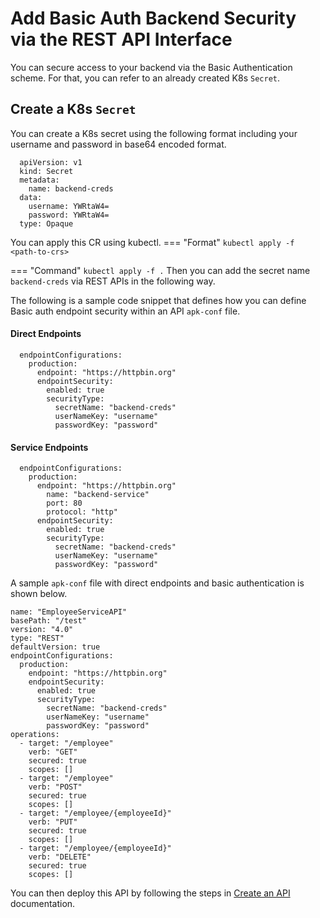 # Add Basic Auth Backend Security via the REST API Interface

You can secure access to your backend via the Basic Authentication scheme. 
For that, you can refer to an already created K8s `Secret`.

## Create a K8s `Secret`

You can create a K8s secret using the following format including your username and password in base64 encoded format.

```
  apiVersion: v1
  kind: Secret
  metadata:
    name: backend-creds
  data:
    username: YWRtaW4=
    password: YWRtaW4=
  type: Opaque
```
  You can apply this CR using kubectl.
=== "Format"
    ```
    kubectl apply -f <path-to-crs>
    ```

=== "Command"
    ```
    kubectl apply -f .
    ```
  Then you can add the secret name `backend-creds` via REST APIs in the following way.

  The following is a sample code snippet that defines how you can define Basic auth endpoint security within an API `apk-conf` file.

#### Direct Endpoints

  ```
    endpointConfigurations:
      production:
        endpoint: "https://httpbin.org"
        endpointSecurity:
          enabled: true
          securityType:
            secretName: "backend-creds"
            userNameKey: "username"
            passwordKey: "password"
  ```

#### Service Endpoints

  ```
    endpointConfigurations:
      production:
        endpoint: "https://httpbin.org"
          name: "backend-service"
          port: 80
          protocol: "http"
        endpointSecurity:
          enabled: true
          securityType:
            secretName: "backend-creds"
            userNameKey: "username"
            passwordKey: "password"
  ```

A sample `apk-conf` file with direct endpoints and basic authentication is shown below.

```
name: "EmployeeServiceAPI"
basePath: "/test"
version: "4.0"
type: "REST"
defaultVersion: true
endpointConfigurations:
  production:
    endpoint: "https://httpbin.org"
    endpointSecurity:
      enabled: true
      securityType:
        secretName: "backend-creds"
        userNameKey: "username"
        passwordKey: "password"
operations:
  - target: "/employee"
    verb: "GET"
    secured: true
    scopes: []
  - target: "/employee"
    verb: "POST"
    secured: true
    scopes: []
  - target: "/employee/{employeeId}"
    verb: "PUT"
    secured: true
    scopes: []
  - target: "/employee/{employeeId}"
    verb: "DELETE"
    secured: true
    scopes: []
```

You can then deploy this API by following the steps in [Create an API](../../get-started/quick-start-guide.md) documentation.